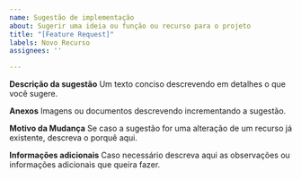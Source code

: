 ```yaml
---
name: Sugestão de implementação
about: Sugerir uma ideia ou função ou recurso para o projeto
title: "[Feature Request]"
labels: Novo Recurso
assignees: ''

---
```


**Descrição da sugestão**
Um texto conciso descrevendo em detalhes o que você sugere.

**Anexos**
Imagens ou documentos descrevendo incrementando a sugestão.

**Motivo da Mudança**
Se caso a sugestão for uma alteração de um recurso já existente, descreva o porquê aqui.

**Informações adicionais**
Caso necessário descreva aqui as observações ou informações adicionais que queira fazer.
